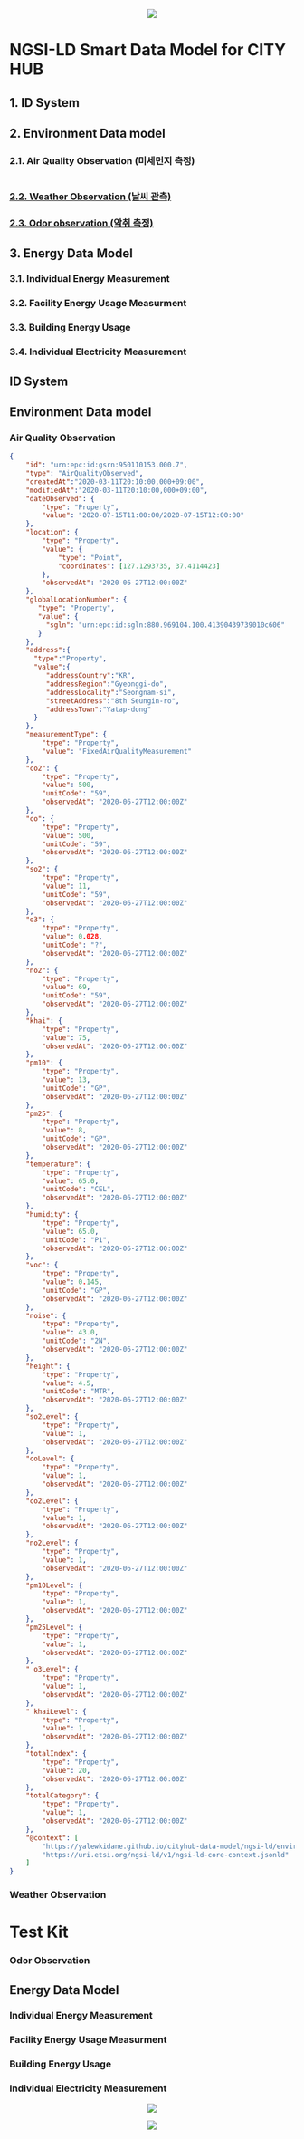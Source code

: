 
<p align="center">
  <img src="https://yalewkidane.github.io/cityhub-data-model/images/cityhubs.png">
</p>

# NGSI-LD Smart Data Model for CITY HUB


## 1.	ID System

## 2.	Environment  Data model 

### 2.1.	Air Quality Observation (미세먼지 측정)

```json
```


### [2.2.  Weather Observation (날씨 관측)](#-Weather-Observation)

### [2.3.  Odor observation (악취 측정)](#-test-kit)

## 3.	Energy Data Model	

### 3.1.	Individual Energy Measurement

### 3.2.	Facility Energy	Usage Measurment

### 3.3.	Building Energy Usage

### 3.4.	Individual Electricity Measurement






## ID System

## Environment  Data model

### Air Quality Observation

```json
{
    "id": "urn:epc:id:gsrn:950110153.000.7",
    "type": "AirQualityObserved",
    "createdAt":"2020-03-11T20:10:00,000+09:00",
    "modifiedAt":"2020-03-11T20:10:00,000+09:00",
    "dateObserved": {
        "type": "Property",
        "value": "2020-07-15T11:00:00/2020-07-15T12:00:00"
    },
    "location": {
        "type": "Property",
        "value": {
            "type": "Point",
            "coordinates": [127.1293735, 37.4114423]
        },
        "observedAt": "2020-06-27T12:00:00Z"
    },
    "globalLocationNumber": {
       "type": "Property",
       "value": {
         "sgln": "urn:epc:id:sgln:880.969104.100.41390439739010c606"
       }
    },
    "address":{ 
      "type":"Property",
      "value":{ 
         "addressCountry":"KR",
         "addressRegion":"Gyeonggi-do",
         "addressLocality":"Seongnam-si",
         "streetAddress":"8th Seungin-ro",
         "addressTown":"Yatap-dong"
      }
    },  
    "measurementType": {
        "type": "Property",
        "value": "FixedAirQualityMeasurement"
    },
    "co2": {
        "type": "Property",
        "value": 500,
        "unitCode": "59",
        "observedAt": "2020-06-27T12:00:00Z"
    },
    "co": {
        "type": "Property",
        "value": 500,
        "unitCode": "59",
        "observedAt": "2020-06-27T12:00:00Z"
    },
    "so2": {
        "type": "Property",
        "value": 11,
        "unitCode": "59",
        "observedAt": "2020-06-27T12:00:00Z"
    },
    "o3": {
        "type": "Property",
        "value": 0.028,
        "unitCode": "?",
        "observedAt": "2020-06-27T12:00:00Z"
    }, 
    "no2": {
        "type": "Property",
        "value": 69,
        "unitCode": "59",
        "observedAt": "2020-06-27T12:00:00Z"
    },
    "khai": {
        "type": "Property",
        "value": 75,
        "observedAt": "2020-06-27T12:00:00Z"
    },
    "pm10": {
        "type": "Property",
        "value": 13,
        "unitCode": "GP",
        "observedAt": "2020-06-27T12:00:00Z"
    },
    "pm25": {
        "type": "Property",
        "value": 8,
        "unitCode": "GP",
        "observedAt": "2020-06-27T12:00:00Z"
    },
    "temperature": {
        "type": "Property",
        "value": 65.0,
        "unitCode": "CEL",
        "observedAt": "2020-06-27T12:00:00Z"
    },
    "humidity": {
        "type": "Property",
        "value": 65.0,
        "unitCode": "P1",
        "observedAt": "2020-06-27T12:00:00Z"
    },
    "voc": {
        "type": "Property",
        "value": 0.145,
        "unitCode": "GP",
        "observedAt": "2020-06-27T12:00:00Z"
    },
    "noise": {
        "type": "Property",
        "value": 43.0,
        "unitCode": "2N",
        "observedAt": "2020-06-27T12:00:00Z"
    },
    "height": {
        "type": "Property",
        "value": 4.5,
        "unitCode": "MTR",
        "observedAt": "2020-06-27T12:00:00Z"
    },
    "so2Level": {
        "type": "Property",
        "value": 1,
        "observedAt": "2020-06-27T12:00:00Z"
    },   
    "coLevel": {
        "type": "Property",
        "value": 1,
        "observedAt": "2020-06-27T12:00:00Z"
    },
    "co2Level": {
        "type": "Property",
        "value": 1,
        "observedAt": "2020-06-27T12:00:00Z"
    },
    "no2Level": {
        "type": "Property",
        "value": 1,
        "observedAt": "2020-06-27T12:00:00Z"
    },
    "pm10Level": {
        "type": "Property",
        "value": 1,
        "observedAt": "2020-06-27T12:00:00Z"
    },
    "pm25Level": {
        "type": "Property",
        "value": 1,
        "observedAt": "2020-06-27T12:00:00Z"
    },
    " o3Level": {
        "type": "Property",
        "value": 1,
        "observedAt": "2020-06-27T12:00:00Z"
    },
    " khaiLevel": {
        "type": "Property",
        "value": 1,
        "observedAt": "2020-06-27T12:00:00Z"
    },
    "totalIndex": {
        "type": "Property",
        "value": 20,
        "observedAt": "2020-06-27T12:00:00Z"
    },
    "totalCategory": {
        "type": "Property",
        "value": 1,
        "observedAt": "2020-06-27T12:00:00Z"
    },
    "@context": [
        "https://yalewkidane.github.io/cityhub-data-model/ngsi-ld/environment/context.jsonld",
        "https://uri.etsi.org/ngsi-ld/v1/ngsi-ld-core-context.jsonld"
    ]
}


```


### Weather Observation

# Test Kit

### Odor Observation

## Energy Data Model	

### Individual Energy Measurement

### Facility Energy	Usage Measurment

### Building Energy Usage

### Individual Electricity Measurement


<p align="center">
  <img src="https://yalewkidane.github.io/cityhub-data-model/images/deal.png">
</p>

<p align="center">
  <img src="https://yalewkidane.github.io/cityhub-data-model/images/autoidlabs.png">
</p>



